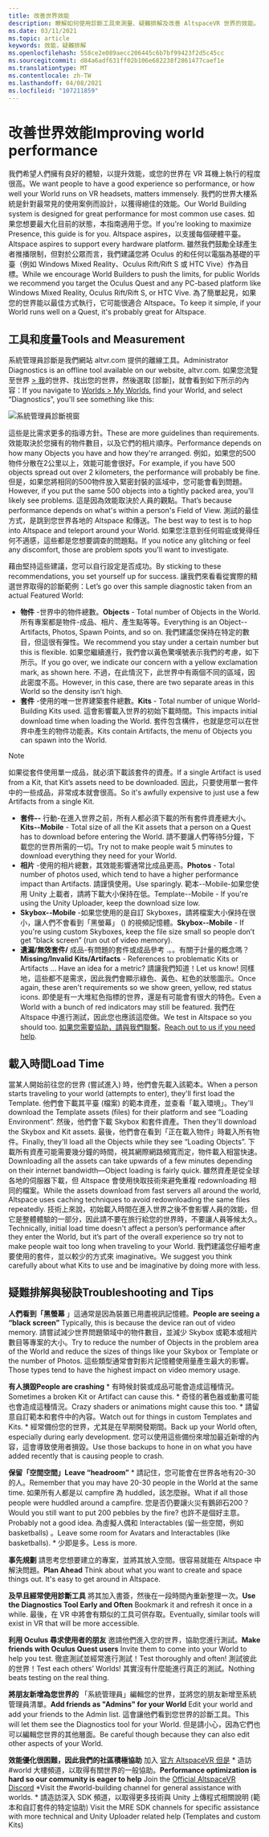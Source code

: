 ```yaml
---
title: 改善世界效能
description: 瞭解如何使用診斷工具來測量、疑難排解及改善 AltspaceVR 世界的效能。
ms.date: 03/11/2021
ms.topic: article
keywords: 效能，疑難排解
ms.openlocfilehash: 558ce2e089aecc206445c6b7bf99423f2d5c45cc
ms.sourcegitcommit: d84a6adf631ff02b106e682238f2861477caef1e
ms.translationtype: MT
ms.contentlocale: zh-TW
ms.lasthandoff: 04/08/2021
ms.locfileid: "107211859"
---
```

# <a name="improving-world-performance"></a><span data-ttu-id="bf33c-104">改善世界效能</span><span class="sxs-lookup"><span data-stu-id="bf33c-104">Improving world performance</span></span>

<span data-ttu-id="bf33c-105">我們希望人們擁有良好的體驗，以提升效能，或您的世界在 VR 耳機上執行的程度很高。</span><span class="sxs-lookup"><span data-stu-id="bf33c-105">We want people to have a good experience so performance, or how well your World runs on VR headsets, matters immensely.</span></span> <span data-ttu-id="bf33c-106">我們的世界大樓系統是針對最常見的使用案例而設計，以獲得絕佳的效能。</span><span class="sxs-lookup"><span data-stu-id="bf33c-106">Our World Building system is designed for great performance for most common use cases.</span></span> <span data-ttu-id="bf33c-107">如果您想要最大化目前的狀態，本指南適用于您。</span><span class="sxs-lookup"><span data-stu-id="bf33c-107">If you're looking to maximize Presence, this guide is for you.</span></span> <span data-ttu-id="bf33c-108">Altspace aspires，以支援每個硬體平臺。</span><span class="sxs-lookup"><span data-stu-id="bf33c-108">Altspace aspires to support every hardware platform.</span></span> <span data-ttu-id="bf33c-109">雖然我們鼓勵全球產生者推播限制，但對於公眾而言，我們建議您將 Oculus 的和任何以電腦為基礎的平臺（例如 Windows Mixed Reality、Oculus Rift/Rift S 或 HTC Vive）作為目標。</span><span class="sxs-lookup"><span data-stu-id="bf33c-109">While we encourage World Builders to push the limits, for public Worlds we recommend you target the Oculus Quest and any PC-based platform like Windows Mixed Reality, Oculus Rift/Rift S, or HTC Vive.</span></span> <span data-ttu-id="bf33c-110">為了簡單起見，如果您的世界能以最佳方式執行，它可能很適合 Altspace。</span><span class="sxs-lookup"><span data-stu-id="bf33c-110">To keep it simple, if your World runs well on a Quest, it's probably great for Altspace.</span></span>

## <a name="tools-and-measurement"></a><span data-ttu-id="bf33c-111">工具和度量</span><span class="sxs-lookup"><span data-stu-id="bf33c-111">Tools and Measurement</span></span>

<span data-ttu-id="bf33c-112">系統管理員診斷是我們網站 altvr.com 提供的離線工具。</span><span class="sxs-lookup"><span data-stu-id="bf33c-112">Administrator Diagnostics is an offline tool available on our website, altvr.com.</span></span> <span data-ttu-id="bf33c-113">如果您流覽至世界 [> 我](https://account.altvr.com/users/sign_in)的世界、找出您的世界，然後選取 [診斷]，就會看到如下所示的內容：</span><span class="sxs-lookup"><span data-stu-id="bf33c-113">If you navigate to [Worlds > My Worlds](https://account.altvr.com/users/sign_in), find your World, and select “Diagnostics”, you'll see something like this:</span></span>

![系統管理員診斷視窗](images/performance.png)

<span data-ttu-id="bf33c-115">這些是比需求更多的指導方針。</span><span class="sxs-lookup"><span data-stu-id="bf33c-115">These are more guidelines than requirements.</span></span> <span data-ttu-id="bf33c-116">效能取決於您擁有的物件數目，以及它們的相片順序。</span><span class="sxs-lookup"><span data-stu-id="bf33c-116">Performance depends on how many Objects you have and how they're arranged.</span></span> <span data-ttu-id="bf33c-117">例如，如果您的500物件分散在2公里以上，效能可能會很好。</span><span class="sxs-lookup"><span data-stu-id="bf33c-117">For example, if you have 500 objects spread out over 2 kilometers, the performance will probably be fine.</span></span> <span data-ttu-id="bf33c-118">但是，如果您將相同的500物件放入緊密封裝的區域中，您可能會看到問題。</span><span class="sxs-lookup"><span data-stu-id="bf33c-118">However, if you put the same 500 objects into a tightly packed area, you'll likely see problems.</span></span> <span data-ttu-id="bf33c-119">這是因為效能取決於人員的觀點。</span><span class="sxs-lookup"><span data-stu-id="bf33c-119">That’s because performance depends on what's within a person's Field of View.</span></span> <span data-ttu-id="bf33c-120">測試的最佳方式，是跳到您世界各地的 Altspace 和傳送。</span><span class="sxs-lookup"><span data-stu-id="bf33c-120">The best way to test is to hop into Altspace and teleport around your World.</span></span> <span data-ttu-id="bf33c-121">如果您注意到任何瑕疵或覺得任何不適感，這些都是您想要調查的問題點。</span><span class="sxs-lookup"><span data-stu-id="bf33c-121">If you notice any glitching or feel any discomfort, those are problem spots you'll want to investigate.</span></span>

<span data-ttu-id="bf33c-122">藉由堅持這些建議，您可以自行設定是否成功。</span><span class="sxs-lookup"><span data-stu-id="bf33c-122">By sticking to these recommendations, you set yourself up for success.</span></span> <span data-ttu-id="bf33c-123">讓我們來看看從實際的精選世界取得的診斷範例：</span><span class="sxs-lookup"><span data-stu-id="bf33c-123">Let’s go over this sample diagnostic taken from an actual Featured World:</span></span> 

* <span data-ttu-id="bf33c-124">**物件** -世界中的物件總數。</span><span class="sxs-lookup"><span data-stu-id="bf33c-124">**Objects** - Total number of Objects in the World.</span></span> <span data-ttu-id="bf33c-125">所有專案都是物件-成品、相片、產生點等等。</span><span class="sxs-lookup"><span data-stu-id="bf33c-125">Everything is an Object--Artifacts, Photos, Spawn Points, and so on.</span></span> <span data-ttu-id="bf33c-126">我們建議您保持在特定的數目，但這很有彈性。</span><span class="sxs-lookup"><span data-stu-id="bf33c-126">We recommend you stay under a certain number but this is flexible.</span></span> <span data-ttu-id="bf33c-127">如果您繼續進行，我們會以黃色驚嘆號表示我們的考慮，如下所示。</span><span class="sxs-lookup"><span data-stu-id="bf33c-127">If you go over, we indicate our concern with a yellow exclamation mark, as shown here.</span></span> <span data-ttu-id="bf33c-128">不過，在此情況下，此世界中有兩個不同的區域，因此密度不高。</span><span class="sxs-lookup"><span data-stu-id="bf33c-128">However, in this case, there are two separate areas in this World so the density isn’t high.</span></span>
* <span data-ttu-id="bf33c-129">**套件** -使用的唯一世界建築套件總數。</span><span class="sxs-lookup"><span data-stu-id="bf33c-129">**Kits** - Total number of unique World-Building Kits used.</span></span> <span data-ttu-id="bf33c-130">這會影響載入世界的初始下載時間。</span><span class="sxs-lookup"><span data-stu-id="bf33c-130">This impacts initial download time when loading the World.</span></span> <span data-ttu-id="bf33c-131">套件包含構件，也就是您可以在世界中產生的物件功能表。</span><span class="sxs-lookup"><span data-stu-id="bf33c-131">Kits contain Artifacts, the menu of Objects you can spawn into the World.</span></span> 

> [!NOTE] 
> <span data-ttu-id="bf33c-132">如果從套件使用單一成品，就必須下載該套件的資產。</span><span class="sxs-lookup"><span data-stu-id="bf33c-132">If a single Artifact is used from a Kit, that Kit’s assets need to be downloaded.</span></span> <span data-ttu-id="bf33c-133">因此，只要使用單一套件中的一些成品，非常成本就會很高。</span><span class="sxs-lookup"><span data-stu-id="bf33c-133">So it's awfully expensive to just use a few Artifacts from a single Kit.</span></span> 

* <span data-ttu-id="bf33c-134">**套件--** 行動-在進入世界之前，所有人都必須下載的所有套件資產總大小。</span><span class="sxs-lookup"><span data-stu-id="bf33c-134">**Kits--Mobile** - Total size of all the Kit assets that a person on a Quest has to download before entering the World.</span></span> <span data-ttu-id="bf33c-135">請不要讓人們等待5分鐘，下載您的世界所需的一切。</span><span class="sxs-lookup"><span data-stu-id="bf33c-135">Try not to make people wait 5 minutes to download everything they need for your World.</span></span>
* <span data-ttu-id="bf33c-136">**相片** -使用的相片總數，其效能影響通常比成品更高。</span><span class="sxs-lookup"><span data-stu-id="bf33c-136">**Photos** - Total number of photos used, which tend to have a higher performance impact than Artifacts.</span></span> <span data-ttu-id="bf33c-137">請謹慎使用。</span><span class="sxs-lookup"><span data-stu-id="bf33c-137">Use sparingly.</span></span>
<span data-ttu-id="bf33c-138">範本--Mobile-如果您使用 Unity 上載者，請將下載大小保持在低。</span><span class="sxs-lookup"><span data-stu-id="bf33c-138">Template--Mobile - If you're using the Unity Uploader, keep the download size low.</span></span>
* <span data-ttu-id="bf33c-139">**Skybox--Mobile** -如果您使用的是自訂 Skyboxes，請將檔案大小保持在很小，讓人們不會看到「黑螢幕」 () 的視頻記憶體。</span><span class="sxs-lookup"><span data-stu-id="bf33c-139">**Skybox--Mobile** - If you're using custom Skyboxes, keep the file size small so people don’t get “black screen” (run out of video memory).</span></span>
* <span data-ttu-id="bf33c-140">**遺漏/無效套件/** 成品-有問題的套件或成品參考 .。。有關于計量的概念嗎？</span><span class="sxs-lookup"><span data-stu-id="bf33c-140">**Missing/Invalid Kits/Artifacts** - References to problematic Kits or Artifacts ... Have an idea for a metric?</span></span> <span data-ttu-id="bf33c-141">請讓我們知道！</span><span class="sxs-lookup"><span data-stu-id="bf33c-141">Let us know!</span></span>
<span data-ttu-id="bf33c-142">同樣地，這些都不是需求，因此我們會顯示綠色、黃色、紅色的狀態圖示。</span><span class="sxs-lookup"><span data-stu-id="bf33c-142">Once again, these aren't requirements so we show green, yellow, red status icons.</span></span> <span data-ttu-id="bf33c-143">即使是有一大堆紅色指標的世界，還是有可能會有很大的特色。</span><span class="sxs-lookup"><span data-stu-id="bf33c-143">Even a World with a bunch of red indicators may still be featured.</span></span> <span data-ttu-id="bf33c-144">我們在 Altspace 中進行測試，因此您也應該這麼做。</span><span class="sxs-lookup"><span data-stu-id="bf33c-144">We test in Altspace so you should too.</span></span> <span data-ttu-id="bf33c-145">[如果您需要協助，請與我們聯繫](getting-help.md)。</span><span class="sxs-lookup"><span data-stu-id="bf33c-145">[Reach out to us if you need help](getting-help.md).</span></span> 

## <a name="load-time"></a><span data-ttu-id="bf33c-146">載入時間</span><span class="sxs-lookup"><span data-stu-id="bf33c-146">Load Time</span></span>

<span data-ttu-id="bf33c-147">當某人開始前往您的世界 (嘗試進入) 時，他們會先載入該範本。</span><span class="sxs-lookup"><span data-stu-id="bf33c-147">When a person starts traveling to your world (attempts to enter), they'll first load the Template.</span></span> <span data-ttu-id="bf33c-148">他們會下載其平臺 (檔案) 的範本資產，並查看「載入環境」。</span><span class="sxs-lookup"><span data-stu-id="bf33c-148">They'll download the Template assets (files) for their platform and see “Loading Environment”.</span></span> <span data-ttu-id="bf33c-149">然後，他們會下載 Skybox 和套件資產。</span><span class="sxs-lookup"><span data-stu-id="bf33c-149">Then they'll download the Skybox and Kit assets.</span></span> <span data-ttu-id="bf33c-150">最後，他們會在看到「正在載入物件」時載入所有物件。</span><span class="sxs-lookup"><span data-stu-id="bf33c-150">Finally, they'll load all the Objects while they see “Loading Objects”.</span></span> <span data-ttu-id="bf33c-151">下載所有資產可能需要幾分鐘的時間，視其網際網路頻寬而定，物件載入相當快速。</span><span class="sxs-lookup"><span data-stu-id="bf33c-151">Downloading all the assets can take upwards of a few minutes depending on their internet bandwidth—Object loading is fairly quick.</span></span> <span data-ttu-id="bf33c-152">雖然資產是從全球各地的伺服器下載，但 Altspace 會使用快取技術來避免重複 redownloading 相同的檔案。</span><span class="sxs-lookup"><span data-stu-id="bf33c-152">While the assets download from fast servers all around the world, Altspace uses caching techniques to avoid redownloading the same files repeatedly.</span></span> <span data-ttu-id="bf33c-153">技術上來說，初始載入時間在進入世界之後不會影響人員的效能，但它是整體體驗的一部分，因此請不要在旅行給您的世界時，不要讓人員等候太久。</span><span class="sxs-lookup"><span data-stu-id="bf33c-153">Technically, initial load time doesn't affect a person’s performance after they enter the World, but it’s part of the overall experience so try not to make people wait too long when traveling to your World.</span></span> <span data-ttu-id="bf33c-154">我們建議您仔細考慮要使用的套件，並以較少的方式來 imaginative。</span><span class="sxs-lookup"><span data-stu-id="bf33c-154">We suggest you think carefully about what Kits to use and be imaginative by doing more with less.</span></span>

## <a name="troubleshooting-and-tips"></a><span data-ttu-id="bf33c-155">疑難排解與秘訣</span><span class="sxs-lookup"><span data-stu-id="bf33c-155">Troubleshooting and Tips</span></span>

<span data-ttu-id="bf33c-156">**人們看到「黑螢幕** 」這通常是因為裝置已用盡視訊記憶體。</span><span class="sxs-lookup"><span data-stu-id="bf33c-156">**People are seeing a “black screen”** Typically, this is because the device ran out of video memory.</span></span> <span data-ttu-id="bf33c-157">請嘗試減少世界問題領域中的物件數目，並減少 Skybox 或範本或相片數目等專案的大小。</span><span class="sxs-lookup"><span data-stu-id="bf33c-157">Try to reduce the number of Objects in the problem area of the World and reduce the sizes of things like your Skybox or Template or the number of Photos.</span></span> <span data-ttu-id="bf33c-158">這些類型通常會對影片記憶體使用量產生最大的影響。</span><span class="sxs-lookup"><span data-stu-id="bf33c-158">Those types tend to have the highest impact on video memory usage.</span></span>

<span data-ttu-id="bf33c-159">**有人損毀**</span><span class="sxs-lookup"><span data-stu-id="bf33c-159">**People are crashing**</span></span>
    * <span data-ttu-id="bf33c-160">有時候封裝或成品可能會造成這種情況。</span><span class="sxs-lookup"><span data-stu-id="bf33c-160">Sometimes a broken Kit or Artifact can cause this.</span></span>
    * <span data-ttu-id="bf33c-161">奇怪的著色器或動畫可能也會造成這種情況。</span><span class="sxs-lookup"><span data-stu-id="bf33c-161">Crazy shaders or animations might cause this too.</span></span>
    * <span data-ttu-id="bf33c-162">請留意自訂範本和套件中的內容。</span><span class="sxs-lookup"><span data-stu-id="bf33c-162">Watch out for things in custom Templates and Kits.</span></span>
    * <span data-ttu-id="bf33c-163">經常備份您的世界，尤其是在早期開發期間。</span><span class="sxs-lookup"><span data-stu-id="bf33c-163">Back up your World often, especially during early development.</span></span> <span data-ttu-id="bf33c-164">您可以使用這些備份來增加最近新增的內容，這會導致使用者損毀。</span><span class="sxs-lookup"><span data-stu-id="bf33c-164">Use those backups to hone in on what you have added recently that is causing people to crash.</span></span>

<span data-ttu-id="bf33c-165">**保留「空間空間」**</span><span class="sxs-lookup"><span data-stu-id="bf33c-165">**Leave “headroom”**</span></span>
    * <span data-ttu-id="bf33c-166">請記住，您可能會在世界各地有20-30 的人。</span><span class="sxs-lookup"><span data-stu-id="bf33c-166">Remember that you may have 20-30 people in the World at the same time.</span></span> <span data-ttu-id="bf33c-167">如果所有人都是以 campfire 為 huddled，該怎麼辦。</span><span class="sxs-lookup"><span data-stu-id="bf33c-167">What if all those people were huddled around a campfire.</span></span> <span data-ttu-id="bf33c-168">您是否仍要讓火災有鵝卵石200？</span><span class="sxs-lookup"><span data-stu-id="bf33c-168">Would you still want to put 200 pebbles by the fire?</span></span> <span data-ttu-id="bf33c-169">也許不是個好主意。</span><span class="sxs-lookup"><span data-stu-id="bf33c-169">Probably not a good idea.</span></span> <span data-ttu-id="bf33c-170">為虛擬人偶和 Interactables (留一些空間，例如 basketballs) 。</span><span class="sxs-lookup"><span data-stu-id="bf33c-170">Leave some room for Avatars and Interactables (like basketballs).</span></span>
    * <span data-ttu-id="bf33c-171">少即是多。</span><span class="sxs-lookup"><span data-stu-id="bf33c-171">Less is more.</span></span>

<span data-ttu-id="bf33c-172">**事先規劃** 請思考您想要建立的專案，並將其放入空間。很容易就能在 Altspace 中解決問題。</span><span class="sxs-lookup"><span data-stu-id="bf33c-172">**Plan Ahead** Think about what you want to create and space things out. It's easy to get around in Altspace.</span></span>

<span data-ttu-id="bf33c-173">**及早且經常使用診斷工具** 將其加入書簽，然後在一段時間內重新整理一次。</span><span class="sxs-lookup"><span data-stu-id="bf33c-173">**Use the Diagnostics Tool Early and Often** Bookmark it and refresh it once in a while.</span></span> <span data-ttu-id="bf33c-174">最後，在 VR 中將會有類似的工具可供存取。</span><span class="sxs-lookup"><span data-stu-id="bf33c-174">Eventually, similar tools will exist in VR that will be more accessible.</span></span>

<span data-ttu-id="bf33c-175">**利用 Oculus 尋求使用者的朋友** 邀請他們進入您的世界，協助您進行測試。</span><span class="sxs-lookup"><span data-stu-id="bf33c-175">**Make friends with Oculus Quest users** Invite them to come into your World to help you test.</span></span> <span data-ttu-id="bf33c-176">徹底測試並經常進行測試！</span><span class="sxs-lookup"><span data-stu-id="bf33c-176">Test thoroughly and often!</span></span> <span data-ttu-id="bf33c-177">測試彼此的世界！</span><span class="sxs-lookup"><span data-stu-id="bf33c-177">Test each others’ Worlds!</span></span> <span data-ttu-id="bf33c-178">其實沒有什麼能進行真正的測試。</span><span class="sxs-lookup"><span data-stu-id="bf33c-178">Nothing beats testing on the real thing.</span></span>

<span data-ttu-id="bf33c-179">**將朋友新增為您世界的** 「系統管理員」編輯您的世界，並將您的朋友新增至系統管理員清單。</span><span class="sxs-lookup"><span data-stu-id="bf33c-179">**Add friends as "Admins" for your World** Edit your world and add your friends to the Admin list.</span></span> <span data-ttu-id="bf33c-180">這會讓他們看到您世界的診斷工具。</span><span class="sxs-lookup"><span data-stu-id="bf33c-180">This will let them see the Diagnostics tool for your World.</span></span> <span data-ttu-id="bf33c-181">但是請小心，因為它們也可以編輯您世界的其他層面。</span><span class="sxs-lookup"><span data-stu-id="bf33c-181">Be careful though because they can also edit other aspects of your World.</span></span> 

<span data-ttu-id="bf33c-182">**效能優化很困難，因此我們的社區積極協助** 加入 [官方 AltspaceVR 但是](https://discordapp.com/invite/altspacevr) \* 造訪 #world 大樓頻道，以取得有關世界的一般協助。</span><span class="sxs-lookup"><span data-stu-id="bf33c-182">**Performance optimization is hard so our community is eager to help** Join the [Official AltspaceVR Discord](https://discordapp.com/invite/altspacevr) \*Visit the #world-building channel for general assistance with worlds.</span></span>
    * <span data-ttu-id="bf33c-183">請造訪深入 SDK 頻道，以取得更多技術與 Unity 上傳程式相關說明 (範本和自訂套件的特定協助) </span><span class="sxs-lookup"><span data-stu-id="bf33c-183">Visit the MRE SDK channels for specific assistance with more technical and Unity Uploader related help (Templates and custom Kits)</span></span>